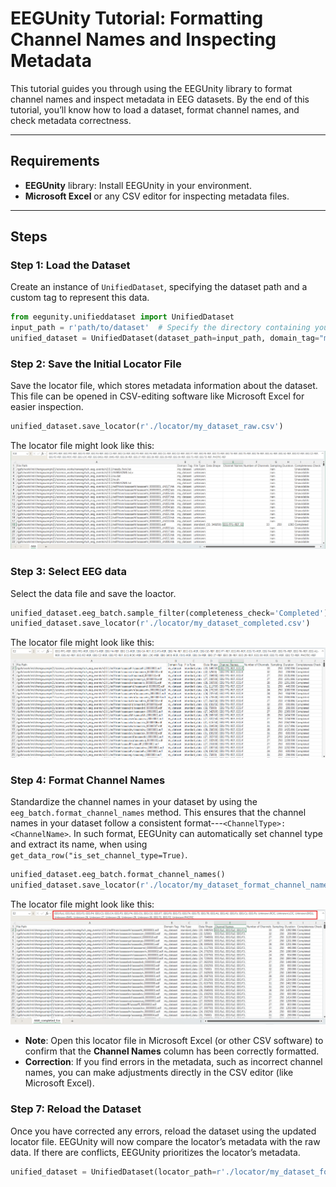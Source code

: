 # EEGUnity Tutorial: Formatting Channel Names and Inspecting Metadata

This tutorial guides you through using the EEGUnity library to format channel names and inspect metadata in EEG datasets. By the end of this tutorial, you’ll know how to load a dataset, format channel names, and check metadata correctness.

---

## Requirements
- **EEGUnity** library: Install EEGUnity in your environment.
- **Microsoft Excel** or any CSV editor for inspecting metadata files.

---

## Steps

### Step 1: Load the Dataset
Create an instance of `UnifiedDataset`, specifying the dataset path and a custom tag to represent this data.

```python
from eegunity.unifieddataset import UnifiedDataset
input_path = r'path/to/dataset'  # Specify the directory containing your dataset
unified_dataset = UnifiedDataset(dataset_path=input_path, domain_tag="my_dataset")
```

### Step 2: Save the Initial Locator File
Save the locator file, which stores metadata information about the dataset. This file can be opened in CSV-editing software like Microsoft Excel for easier inspection.
```python
unified_dataset.save_locator(r'./locator/my_dataset_raw.csv')
```
The locator file might look like this:
![Locator Example](./figures/locator.png)

### Step 3: Select EEG data
Select the data file and save the loactor.
```python
unified_dataset.eeg_batch.sample_filter(completeness_check='Completed')
unified_dataset.save_locator(r'./locator/my_dataset_completed.csv')
```
The locator file might look like this:
![Locator Example](./figures/locator_completed.png)
### Step 4: Format Channel Names
Standardize the channel names in your dataset by using the `eeg_batch.format_channel_names` method. This ensures that the channel names in your dataset follow a consistent format---`<ChannelType>:<ChannelName>`. In such format, EEGUnity can automatically set channel type and extract its name, when using `get_data_row("is_set_channel_type=True)`.
```python
unified_dataset.eeg_batch.format_channel_names()
unified_dataset.save_locator(r'./locator/my_dataset_format_channel_name.csv')
```
The locator file might look like this:
![Locator Example](./figures/locator_completed_fcn.png)

- **Note**: Open this locator file in Microsoft Excel (or other CSV software) to confirm that the **Channel Names** column has been correctly formatted.
- **Correction**: If you find errors in the metadata, such as incorrect channel names, you can make adjustments directly in the CSV editor (like Microsoft Excel).

### Step 7: Reload the Dataset
Once you have corrected any errors, reload the dataset using the updated locator file. EEGUnity will now compare the locator’s metadata with the raw data. If there are conflicts, EEGUnity prioritizes the locator’s metadata.
```python
unified_dataset = UnifiedDataset(locator_path=r'./locator/my_dataset_format_channel_name.csv')
```

